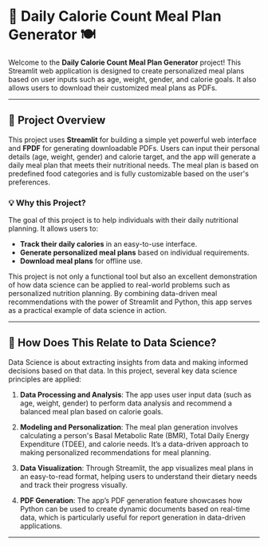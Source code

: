 # 🥗 **Daily Calorie Count Meal Plan Generator** 🍽️

Welcome to the **Daily Calorie Count Meal Plan Generator** project! This Streamlit web application is designed to create personalized meal plans based on user inputs such as age, weight, gender, and calorie goals. It also allows users to download their customized meal plans as PDFs.

---

## 🔎 **Project Overview**

This project uses **Streamlit** for building a simple yet powerful web interface and **FPDF** for generating downloadable PDFs. Users can input their personal details (age, weight, gender) and calorie target, and the app will generate a daily meal plan that meets their nutritional needs. The meal plan is based on predefined food categories and is fully customizable based on the user's preferences.

### 💡 **Why this Project?**

The goal of this project is to help individuals with their daily nutritional planning. It allows users to:
- **Track their daily calories** in an easy-to-use interface.
- **Generate personalized meal plans** based on individual requirements.
- **Download meal plans** for offline use.

This project is not only a functional tool but also an excellent demonstration of how data science can be applied to real-world problems such as personalized nutrition planning. By combining data-driven meal recommendations with the power of Streamlit and Python, this app serves as a practical example of data science in action.

---

## 🔗 **How Does This Relate to Data Science?**

Data Science is about extracting insights from data and making informed decisions based on that data. In this project, several key data science principles are applied:

1. **Data Processing and Analysis**: The app uses user input data (such as age, weight, gender) to perform data analysis and recommend a balanced meal plan based on calorie goals.
   
2. **Modeling and Personalization**: The meal plan generation involves calculating a person's Basal Metabolic Rate (BMR), Total Daily Energy Expenditure (TDEE), and calorie needs. It’s a data-driven approach to making personalized recommendations for meal planning.

3. **Data Visualization**: Through Streamlit, the app visualizes meal plans in an easy-to-read format, helping users to understand their dietary needs and track their progress visually.

4. **PDF Generation**: The app’s PDF generation feature showcases how Python can be used to create dynamic documents based on real-time data, which is particularly useful for report generation in data-driven applications.

---
